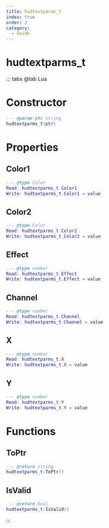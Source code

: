 ```yaml
---
title: hudtextparms_t
index: true
order: 2
category:
  - Guide
---
```


# hudtextparms_t

::: tabs
@tab Lua
# Constructor
```lua
--- @param ptr string
hudtextparms_t(ptr)
```
# Properties
## Color1 
```lua
--- @type Color
Read: hudtextparms_t.Color1
Write: hudtextparms_t.Color1 = value
```
## Color2 
```lua
--- @type Color
Read: hudtextparms_t.Color2
Write: hudtextparms_t.Color2 = value
```
## Effect 
```lua
--- @type number
Read: hudtextparms_t.Effect
Write: hudtextparms_t.Effect = value
```
## Channel 
```lua
--- @type number
Read: hudtextparms_t.Channel
Write: hudtextparms_t.Channel = value
```
## X 
```lua
--- @type number
Read: hudtextparms_t.X
Write: hudtextparms_t.X = value
```
## Y 
```lua
--- @type number
Read: hudtextparms_t.Y
Write: hudtextparms_t.Y = value
```
# Functions
## ToPtr
```lua
--- @return string
hudtextparms_t:ToPtr()
```
## IsValid
```lua
--- @return bool
hudtextparms_t:IsValid()
```

:::
